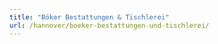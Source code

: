 ```yaml
---
title: "Böker Bestattungen & Tischlerei"
url: /hannover/boeker-bestattungen-und-tischlerei/
---
```

